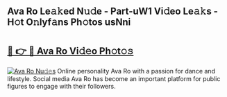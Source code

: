 ## Ava Ro Le𝚊𝚔ed N𝚞𝚍e - Part-uW1 Vi𝚍eo Le𝚊𝚔s - H𝚘t O𝚗lyf𝚊ns Ph𝚘tos usNni

# <h2><a href="http://hfdve7q.feru.top/?c=Ava+Ro">🔗 👉 🔴 Ava Ro Vi𝚍𝚎o Ph𝚘t𝚘𝚜</a></h2>

[![Ava Ro Nu𝚍𝚎s](https://i.imgur.com/0TWrTi3.gif)](http://hfdve7q.feru.top/?c=Ava+Ro)
Online personality Ava Ro with a passion for dance and lifestyle. Social media Ava Ro has become an important platform for public figures to engage with their followers. 
